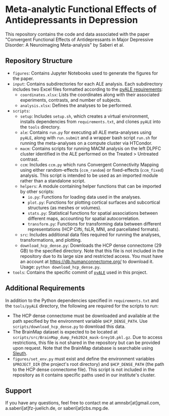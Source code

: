 # Meta-analytic Functional Effects of Antidepressants in Depression

This repository contains the code and data associated with the paper "Convergent Functional Effects of Antidepressants in Major Depressive Disorder: A Neuroimaging Meta-analysis" by Saberi et al.

## Repository Structure
- `figures`: Contains Jupyter Notebooks used to generate the figures for the paper.
- `input`: Contains subdirectories for each ALE analysis. Each subdirectory includes two Excel files formatted according to the [pyALE requirements](https://github.com/LenFrahm/pyALE/blob/main/ALE.ipynb):
  - `coordinates.xlsx`: Lists the coordinates along with their associated experiments, contrasts, and number of subjects.
  - `analysis.xlsx`: Defines the analyses to be performed.
- `scripts`:
  - `setup`: Includes `setup.sh`, which creates a virtual environment, installs dependencies from `requirements.txt`, and clones `pyALE` into the `tools` directory.
  - `ale`: Contains `run.py` for executing all ALE meta-analyses using `pyALE`, along with `run.submit` and a wrapper bash script `run.sh` for running the meta-analyses on a compute cluster via HTCondor.
  - `macm`: Contains scripts for running MACM analysis on the left DLPFC cluster identified in the ALE performed on the Treated > Untreated contrast.
  - `ccm`: Includes `ccm.py` which runs Convergent Connectivity Mapping using either random-effects (`ccm_random`) or fixed-effects (`ccm_fixed`) analysis. This script is intended to be used as an imported module rather than a standalone script.
  - `helpers`: A module containing helper functions that can be imported by other scripts:
    - `io.py`: Functions for loading data used in the analyses.
    - `plot.py`: Functions for plotting cortical surfaces and subcortical structures (as meshes or volumes).
    - `stats.py`: Statistical functions for spatial associations between different maps, accounting for spatial autocorrelation.
    - `transform.py`: Functions for transforming data between different representations (HCP Cifti, fsLR, MNI, and parcellated formats).
  - `src`: Includes additional data files required for running the analyses, transformations, and plotting.
  - `download_hcp_dense.py`: Downloads the HCP dense connectome (29 GB) to the specified directory. Note that this file is not included in the repository due to its large size and restricted access. You must have an account at https://db.humanconnectome.org/ to download it. Usage: `python download_hcp_dense.py`.
- `tools`: Contains the specific commit of [`pyALE`](https://github.com/LenFrahm/pyALE/tree/ff7cdf5b50e242a6e20aadabf22dc820732fa5fa) used in this project.

## Additional Requirements
In addition to the Python dependencies specified in `requirements.txt` and the `tools/pyALE` directory, the following are required for the scripts to run:

- The HCP dense connectome must be downloaded and available at the path specified by the environment variable `$HCP_DENSE_PATH`. Use `scripts/download_hcp_dense.py` to download this data.
- The BrainMap dataset is expected to be located at `scripts/src/BrainMap_dump_Feb2024_mask-Grey10.pkl.gz`. Due to access restrictions, this file is not shared in the repository but can be provided upon request. Note that the BrainMap database is searchable using [Sleuth](https://www.brainmap.org/sleuth/).
- `figures/set_env.py` must exist and define the environment variables `$PROJECT_DIR` (the project's root directory) and `$HCP_DENSE_PATH` (the path to the HCP dense connectome file). This script is not included in the repository as it contains specific paths used in our institute's cluster.

## Support
If you have any questions, feel free to contact me at amnsbr\[at\]gmail.com, a.saberi\[at\]fz-juelich.de, or saberi\[at\]cbs.mpg.de.
